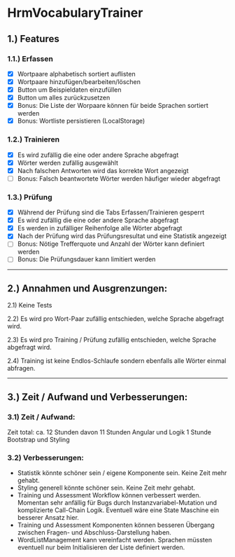 # HrmVocabularyTrainer

## 1.) Features

### 1.1.) Erfassen

- [x] Wortpaare alphabetisch sortiert auflisten
- [x] Wortpaare hinzufügen/bearbeiten/löschen
- [x] Button um Beispieldaten einzufüllen
- [x] Button um alles zurückzusetzen
- [x] Bonus: Die Liste der Worpaare können für beide Sprachen sortiert werden
- [x] Bonus: Wortliste persistieren (LocalStorage)

### 1.2.) Trainieren

- [x] Es wird zufällig die eine oder andere Sprache abgefragt
- [x] Wörter werden zufällig ausgewählt
- [x] Nach falschen Antworten wird das korrekte Wort angezeigt
- [ ] Bonus: Falsch beantwortete Wörter werden häufiger wieder abgefragt

### 1.3.) Prüfung

- [x] Während der Prüfung sind die Tabs Erfassen/Trainieren gesperrt
- [x] Es wird zufällig die eine oder andere Sprache abgefragt
- [x] Es werden in zufälliger Reihenfolge alle Wörter abgefragt
- [x] Nach der Prüfung wird das Prüfungsresultat und eine Statistik angezeigt
- [ ] Bonus: Nötige Trefferquote und Anzahl der Wörter kann definiert werden
- [ ] Bonus: Die Prüfungsdauer kann limitiert werden

---

## 2.) Annahmen und Ausgrenzungen:

2.1) Keine Tests

2.2) Es wird pro Wort-Paar zufällig entschieden, welche Sprache abgefragt wird.

2.3) Es wird pro Training / Prüfung zufällig entschieden, welche Sprache abgefragt wird.

2.4) Training ist keine Endlos-Schlaufe sondern ebenfalls alle Wörter einmal abfragen.

---

## 3.) Zeit / Aufwand und Verbesserungen:

### 3.1) Zeit / Aufwand:

Zeit total: ca. 12 Stunden
davon
11 Stunden Angular und Logik
1 Stunde Bootstrap und Styling

### 3.2) Verbesserungen:

- Statistik könnte schöner sein / eigene Komponente sein. Keine Zeit mehr gehabt.
- Styling generell könnte schöner sein. Keine Zeit mehr gehabt.
- Training und Assessment Workflow können verbessert werden. Momentan sehr anfällig für Bugs durch Instanzvariabel-Mutation und komplizierte Call-Chain Logik. Eventuell wäre eine State Maschine ein besserer Ansatz hier.
- Training und Assessment Komponenten können besseren Übergang zwischen Fragen- und Abschluss-Darstellung haben.
- WordListManagement kann vereinfacht werden. Sprachen müssten eventuell nur beim Initialisieren der Liste definiert werden.
